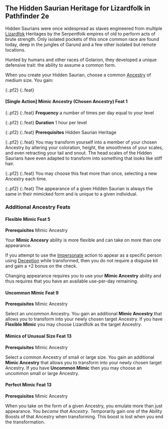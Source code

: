 
## The Hidden Saurian Heritage for Lizardfolk in Pathfinder 2e

Hidden Saurians were once widespread as slaves engineered from multiple
[Lizardfok](https://2e.aonprd.com/Ancestries.aspx?ID=15)
Heritages by the Serpentfolk empires of old to perform acts
of brute strength. Only isolated pockets of this once common race are
found today, deep in the jungles of Garund and a few other isolated but
remote locations.

Hunted by humans and other races of Golarion, they developed a unique
defensive trait: the ability to assume a common form.

When you create your Hidden Saurian, choose a common
[Ancestry](https://2e.aonprd.com/Ancestries.aspx) of medium
size. You gain:

{:.pf2}
{:.feat}
#### [Single Action] Mimic Ancestry (Chosen Ancestry) <span class="level">Feat 1</span>

{:.pf2}
{:.feat}
**Frequency** a number of times per day equal to your level

{:.pf2}
{:.feat}
**Duration** 1 hour per level

{:.pf2}
{:.feat}
**Prerequisites** Hidden Saurian Heritage

{:.pf2}
{:.feat}
You may
transform yourself into a member of your chosen Ancestry by altering your
coloration, height, the smoothness of your scales, and even retracting your
tail and snout. The head scales of the Hidden Saurians have even adapted to
transform into something that looks like stiff hair.

{:.pf2}
{:.feat}
You may choose this feat more than once, selecting a new Ancestry
each time.

{:.pf2}
{:.feat}
The appearance of a given Hidden Saurian is always the same in their
mimicked form and is unique to a given individual.

### Additional Ancestry Feats

<div class="pf2 feat">

#### Flexible Mimic Feat 5

**Prerequisites** Mimic Ancestry

Your **Mimic Ancesry** ability is more flexible and can take on more than one
appearance.

If you attempt to use the [Impersonate](https://2e.aonprd.com/Actions.aspx?ID=46)
action to appear as a specific person using
[Deception](https://2e.aonprd.com/Skills.aspx?ID=5)
while transformed, then you do not require
a disguise kit and gain a +2 bonus on the check.

Changing appearance requires you to use your **Mimic Ancestry** ability
and thus requires that you have an available use-per-day
remaining.

</div>

<div class="pf2 feat">

#### Uncommon Mimic Feat 9

**Prerequisites** Mimic Ancestry

Select an uncommon Ancestry. You gain an additional **Mimic Ancestry**
that allows you to transform into your newly chosen target Ancestry. If you have
**Flexible Mimic** you may choose Lizardfolk as the target Ancestry.

</div>

<div class="pf2 feat">

#### Mimics of Unusual Size Feat 13

**Prerequisites** Mimic Ancestry

Select a common Ancestry of small or large size. You
gain an additional **Mimic Ancestry** that allows you to transform into your
newly chosen target Ancestry. If you have **Uncommon Mimic** then you may
choose an uncommon small or large Ancestry.

</div>

<div class="pf2 feat">

#### Perfect Mimic Feat 13

**Prerequisites** Mimic Ancestry

When you take on the form of a given Ancestry, you emulate more
than just appearance. You *become that Ancestry*. Temporarily gain
one of the Ability Boosts of that Ancestry when transforming.
This boost is lost when you end the transformation.

</div>
